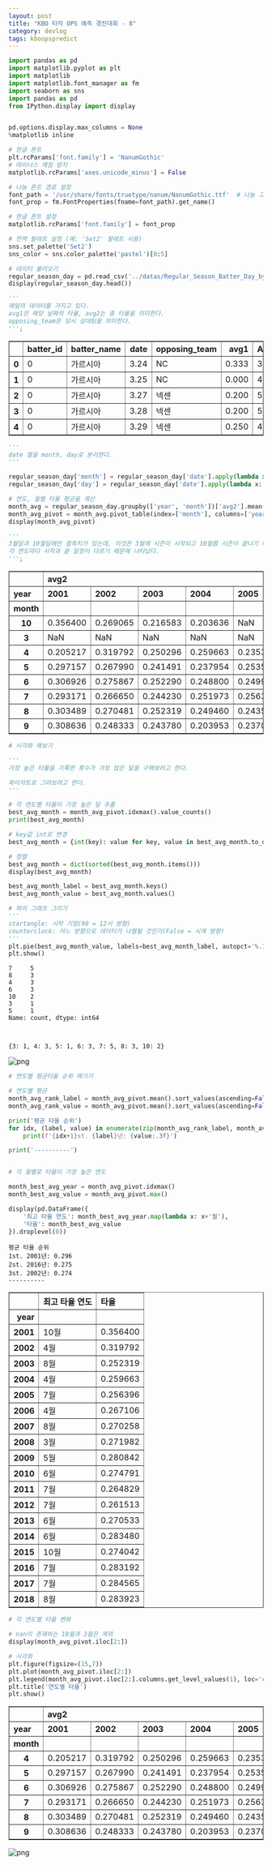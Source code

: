 ```yaml
---
layout: post
title: "KBO 타자 OPS 예측 경진대회 - 8"
category: devlog
tags: kboopspredict
---
```



```python
import pandas as pd
import matplotlib.pyplot as plt
import matplotlib
import matplotlib.font_manager as fm
import seaborn as sns
import pandas as pd
from IPython.display import display


pd.options.display.max_columns = None
%matplotlib inline

# 한글 폰트
plt.rcParams['font.family'] = 'NanumGothic'
# 마이너스 깨짐 방지
matplotlib.rcParams['axes.unicode_minus'] = False

# 나눔 폰트 경로 설정
font_path = '/usr/share/fonts/truetype/nanum/NanumGothic.ttf'  # 나눔 고딕의 경로
font_prop = fm.FontProperties(fname=font_path).get_name()

# 한글 폰트 설정
matplotlib.rcParams['font.family'] = font_prop

# 전역 팔레트 설정 (예: 'Set2' 팔레트 사용)
sns.set_palette('Set2')
sns_color = sns.color_palette('pastel')[0:5]
```

```python
# 데이터 불러오기
regular_season_day = pd.read_csv('../datas/Regular_Season_Batter_Day_by_Day_b4.csv')
display(regular_season_day.head())

'''
매일의 데이터를 가지고 있다.
avg1은 해당 날짜의 타율, avg2는 총 타율을 의미한다.
opposing_team은 당시 상대팀을 의미한다.
''';
```

<div>
<style scoped>
    .dataframe tbody tr th:only-of-type {
        vertical-align: middle;
    }

    .dataframe tbody tr th {
        vertical-align: top;
    }

    .dataframe thead th {
        text-align: right;
    }

</style>
<table border="1" class="dataframe">
  <thead>
    <tr style="text-align: right;">
      <th></th>
      <th>batter_id</th>
      <th>batter_name</th>
      <th>date</th>
      <th>opposing_team</th>
      <th>avg1</th>
      <th>AB</th>
      <th>R</th>
      <th>H</th>
      <th>2B</th>
      <th>3B</th>
      <th>HR</th>
      <th>RBI</th>
      <th>SB</th>
      <th>CS</th>
      <th>BB</th>
      <th>HBP</th>
      <th>SO</th>
      <th>GDP</th>
      <th>avg2</th>
      <th>year</th>
    </tr>
  </thead>
  <tbody>
    <tr>
      <th>0</th>
      <td>0</td>
      <td>가르시아</td>
      <td>3.24</td>
      <td>NC</td>
      <td>0.333</td>
      <td>3</td>
      <td>1</td>
      <td>1</td>
      <td>0</td>
      <td>0</td>
      <td>0</td>
      <td>0</td>
      <td>0</td>
      <td>0</td>
      <td>1</td>
      <td>0</td>
      <td>1</td>
      <td>0</td>
      <td>0.333</td>
      <td>2018</td>
    </tr>
    <tr>
      <th>1</th>
      <td>0</td>
      <td>가르시아</td>
      <td>3.25</td>
      <td>NC</td>
      <td>0.000</td>
      <td>4</td>
      <td>0</td>
      <td>0</td>
      <td>0</td>
      <td>0</td>
      <td>0</td>
      <td>0</td>
      <td>0</td>
      <td>0</td>
      <td>0</td>
      <td>0</td>
      <td>1</td>
      <td>0</td>
      <td>0.143</td>
      <td>2018</td>
    </tr>
    <tr>
      <th>2</th>
      <td>0</td>
      <td>가르시아</td>
      <td>3.27</td>
      <td>넥센</td>
      <td>0.200</td>
      <td>5</td>
      <td>0</td>
      <td>1</td>
      <td>0</td>
      <td>0</td>
      <td>0</td>
      <td>0</td>
      <td>0</td>
      <td>0</td>
      <td>0</td>
      <td>0</td>
      <td>0</td>
      <td>0</td>
      <td>0.167</td>
      <td>2018</td>
    </tr>
    <tr>
      <th>3</th>
      <td>0</td>
      <td>가르시아</td>
      <td>3.28</td>
      <td>넥센</td>
      <td>0.200</td>
      <td>5</td>
      <td>1</td>
      <td>1</td>
      <td>0</td>
      <td>0</td>
      <td>0</td>
      <td>1</td>
      <td>0</td>
      <td>0</td>
      <td>0</td>
      <td>0</td>
      <td>0</td>
      <td>0</td>
      <td>0.176</td>
      <td>2018</td>
    </tr>
    <tr>
      <th>4</th>
      <td>0</td>
      <td>가르시아</td>
      <td>3.29</td>
      <td>넥센</td>
      <td>0.250</td>
      <td>4</td>
      <td>0</td>
      <td>1</td>
      <td>0</td>
      <td>0</td>
      <td>0</td>
      <td>3</td>
      <td>0</td>
      <td>0</td>
      <td>0</td>
      <td>0</td>
      <td>0</td>
      <td>1</td>
      <td>0.190</td>
      <td>2018</td>
    </tr>
  </tbody>
</table>
</div>

```python
'''
date 열을 month, day로 분리한다.
'''

regular_season_day['month'] = regular_season_day['date'].apply(lambda x: str(x).split('.')[0]) # 월
regular_season_day['day'] = regular_season_day['date'].apply(lambda x: str(x).split('.')[1])   # 일
```

```python
# 연도, 월별 타율 평균을 계산
month_avg = regular_season_day.groupby(['year', 'month'])['avg2'].mean().reset_index()
month_avg_pivot = month_avg.pivot_table(index=['month'], columns=['year'], values=['avg2'])
display(month_avg_pivot)

'''
3월달과 10월달에만 결측치가 있는데, 이것은 3월에 시즌이 시작되고 10월쯤 시즌이 끝나기 때문에 있는 것 같다.
각 연도마다 시작과 끝 일정이 다르기 때문에 나타났다.
''';
```

<div>
<style scoped>
    .dataframe tbody tr th:only-of-type {
        vertical-align: middle;
    }

    .dataframe tbody tr th {
        vertical-align: top;
    }

    .dataframe thead tr th {
        text-align: left;
    }

    .dataframe thead tr:last-of-type th {
        text-align: right;
    }

</style>
<table border="1" class="dataframe">
  <thead>
    <tr>
      <th></th>
      <th colspan="18" halign="left">avg2</th>
    </tr>
    <tr>
      <th>year</th>
      <th>2001</th>
      <th>2002</th>
      <th>2003</th>
      <th>2004</th>
      <th>2005</th>
      <th>2006</th>
      <th>2007</th>
      <th>2008</th>
      <th>2009</th>
      <th>2010</th>
      <th>2011</th>
      <th>2012</th>
      <th>2013</th>
      <th>2014</th>
      <th>2015</th>
      <th>2016</th>
      <th>2017</th>
      <th>2018</th>
    </tr>
    <tr>
      <th>month</th>
      <th></th>
      <th></th>
      <th></th>
      <th></th>
      <th></th>
      <th></th>
      <th></th>
      <th></th>
      <th></th>
      <th></th>
      <th></th>
      <th></th>
      <th></th>
      <th></th>
      <th></th>
      <th></th>
      <th></th>
      <th></th>
    </tr>
  </thead>
  <tbody>
    <tr>
      <th>10</th>
      <td>0.356400</td>
      <td>0.269065</td>
      <td>0.216583</td>
      <td>0.203636</td>
      <td>NaN</td>
      <td>0.260985</td>
      <td>0.249888</td>
      <td>0.249638</td>
      <td>0.033333</td>
      <td>NaN</td>
      <td>0.243526</td>
      <td>0.246949</td>
      <td>0.257841</td>
      <td>0.273537</td>
      <td>0.274042</td>
      <td>0.282547</td>
      <td>0.280289</td>
      <td>0.277482</td>
    </tr>
    <tr>
      <th>3</th>
      <td>NaN</td>
      <td>NaN</td>
      <td>NaN</td>
      <td>NaN</td>
      <td>NaN</td>
      <td>0.261714</td>
      <td>0.261714</td>
      <td>0.271982</td>
      <td>NaN</td>
      <td>0.239861</td>
      <td>NaN</td>
      <td>NaN</td>
      <td>0.231236</td>
      <td>0.210598</td>
      <td>0.214485</td>
      <td>0.257857</td>
      <td>0.161979</td>
      <td>0.238015</td>
    </tr>
    <tr>
      <th>4</th>
      <td>0.205217</td>
      <td>0.319792</td>
      <td>0.250296</td>
      <td>0.259663</td>
      <td>0.235317</td>
      <td>0.267106</td>
      <td>0.215703</td>
      <td>0.261531</td>
      <td>0.252546</td>
      <td>0.262953</td>
      <td>0.247133</td>
      <td>0.234199</td>
      <td>0.267994</td>
      <td>0.259918</td>
      <td>0.255175</td>
      <td>0.266711</td>
      <td>0.259430</td>
      <td>0.263953</td>
    </tr>
    <tr>
      <th>5</th>
      <td>0.297157</td>
      <td>0.267990</td>
      <td>0.241491</td>
      <td>0.237954</td>
      <td>0.253527</td>
      <td>0.264283</td>
      <td>0.237329</td>
      <td>0.262535</td>
      <td>0.280842</td>
      <td>0.272934</td>
      <td>0.250877</td>
      <td>0.247844</td>
      <td>0.268355</td>
      <td>0.273899</td>
      <td>0.261307</td>
      <td>0.275240</td>
      <td>0.274374</td>
      <td>0.274083</td>
    </tr>
    <tr>
      <th>6</th>
      <td>0.306926</td>
      <td>0.275867</td>
      <td>0.252290</td>
      <td>0.248800</td>
      <td>0.249913</td>
      <td>0.264392</td>
      <td>0.260600</td>
      <td>0.270766</td>
      <td>0.278781</td>
      <td>0.274791</td>
      <td>0.263264</td>
      <td>0.254577</td>
      <td>0.270533</td>
      <td>0.283480</td>
      <td>0.268999</td>
      <td>0.276307</td>
      <td>0.279060</td>
      <td>0.280630</td>
    </tr>
    <tr>
      <th>7</th>
      <td>0.293171</td>
      <td>0.266650</td>
      <td>0.244230</td>
      <td>0.251973</td>
      <td>0.256396</td>
      <td>0.262464</td>
      <td>0.259171</td>
      <td>0.264870</td>
      <td>0.275054</td>
      <td>0.265501</td>
      <td>0.264829</td>
      <td>0.261513</td>
      <td>0.262812</td>
      <td>0.275677</td>
      <td>0.272685</td>
      <td>0.283192</td>
      <td>0.284565</td>
      <td>0.280817</td>
    </tr>
    <tr>
      <th>8</th>
      <td>0.303489</td>
      <td>0.270481</td>
      <td>0.252319</td>
      <td>0.249460</td>
      <td>0.243570</td>
      <td>0.265369</td>
      <td>0.270258</td>
      <td>0.265173</td>
      <td>0.271796</td>
      <td>0.271075</td>
      <td>0.262048</td>
      <td>0.258069</td>
      <td>0.268122</td>
      <td>0.282025</td>
      <td>0.272377</td>
      <td>0.283105</td>
      <td>0.283283</td>
      <td>0.283923</td>
    </tr>
    <tr>
      <th>9</th>
      <td>0.308636</td>
      <td>0.248333</td>
      <td>0.243780</td>
      <td>0.203953</td>
      <td>0.237058</td>
      <td>0.258794</td>
      <td>0.251022</td>
      <td>0.252942</td>
      <td>0.264468</td>
      <td>0.265312</td>
      <td>0.258500</td>
      <td>0.251232</td>
      <td>0.260571</td>
      <td>0.272411</td>
      <td>0.271629</td>
      <td>0.276513</td>
      <td>0.273213</td>
      <td>0.277841</td>
    </tr>
  </tbody>
</table>
</div>

```python
# 시각화 해보기

'''
가장 높은 타율을 기록한 횟수가 가장 많은 달을 구해보려고 한다.

파이차트로 그려보려고 한다.
'''

# 각 연도별 타율이 가장 높은 달 추출
best_avg_month = month_avg_pivot.idxmax().value_counts()
print(best_avg_month)

# key값 int로 변경
best_avg_month = {int(key): value for key, value in best_avg_month.to_dict().items()}

# 정렬
best_avg_month = dict(sorted(best_avg_month.items()))
display(best_avg_month)

best_avg_month_label = best_avg_month.keys()
best_avg_month_value = best_avg_month.values()

# 파이 그래프 그리기
'''
startangle: 시작 기점(90 = 12시 방향)
counterclock: 어느 방향으로 데이터가 나열될 것인가(False = 시계 방향)
'''
plt.pie(best_avg_month_value, labels=best_avg_month_label, autopct='%.1f%%', startangle=90, colors=sns_color, counterclock=False)
plt.show()
```

    7     5
    8     3
    4     3
    6     3
    10    2
    3     1
    5     1
    Name: count, dtype: int64



    {3: 1, 4: 3, 5: 1, 6: 3, 7: 5, 8: 3, 10: 2}

![png](/assets/img/kbo_ops_predict_post_imgs/kbo_ops_post_10/post_9_4_2.png)

```python
# 연도별 평균타울 순위 매기기

# 연도별 평균
month_avg_rank_label = month_avg_pivot.mean().sort_values(ascending=False)[:3].index.get_level_values(1).to_numpy()
month_avg_rank_value = month_avg_pivot.mean().sort_values(ascending=False)[:3].values

print('평균 타율 순위')
for idx, (label, value) in enumerate(zip(month_avg_rank_label, month_avg_rank_value)):
    print(f'{idx+1}st. {label}년: {value:.3f}')

print('----------')


# 각 월별로 타율이 가장 높은 연도

month_best_avg_year = month_avg_pivot.idxmax()
month_best_avg_value = month_avg_pivot.max()

display(pd.DataFrame({
    '최고 타율 연도': month_best_avg_year.map(lambda x: x+'월'),
    '타율': month_best_avg_value
}).droplevel(0))

```

    평균 타율 순위
    1st. 2001년: 0.296
    2st. 2016년: 0.275
    3st. 2002년: 0.274
    ----------

<div>
<style scoped>
    .dataframe tbody tr th:only-of-type {
        vertical-align: middle;
    }

    .dataframe tbody tr th {
        vertical-align: top;
    }

    .dataframe thead th {
        text-align: right;
    }

</style>
<table border="1" class="dataframe">
  <thead>
    <tr style="text-align: right;">
      <th></th>
      <th>최고 타율 연도</th>
      <th>타율</th>
    </tr>
    <tr>
      <th>year</th>
      <th></th>
      <th></th>
    </tr>
  </thead>
  <tbody>
    <tr>
      <th>2001</th>
      <td>10월</td>
      <td>0.356400</td>
    </tr>
    <tr>
      <th>2002</th>
      <td>4월</td>
      <td>0.319792</td>
    </tr>
    <tr>
      <th>2003</th>
      <td>8월</td>
      <td>0.252319</td>
    </tr>
    <tr>
      <th>2004</th>
      <td>4월</td>
      <td>0.259663</td>
    </tr>
    <tr>
      <th>2005</th>
      <td>7월</td>
      <td>0.256396</td>
    </tr>
    <tr>
      <th>2006</th>
      <td>4월</td>
      <td>0.267106</td>
    </tr>
    <tr>
      <th>2007</th>
      <td>8월</td>
      <td>0.270258</td>
    </tr>
    <tr>
      <th>2008</th>
      <td>3월</td>
      <td>0.271982</td>
    </tr>
    <tr>
      <th>2009</th>
      <td>5월</td>
      <td>0.280842</td>
    </tr>
    <tr>
      <th>2010</th>
      <td>6월</td>
      <td>0.274791</td>
    </tr>
    <tr>
      <th>2011</th>
      <td>7월</td>
      <td>0.264829</td>
    </tr>
    <tr>
      <th>2012</th>
      <td>7월</td>
      <td>0.261513</td>
    </tr>
    <tr>
      <th>2013</th>
      <td>6월</td>
      <td>0.270533</td>
    </tr>
    <tr>
      <th>2014</th>
      <td>6월</td>
      <td>0.283480</td>
    </tr>
    <tr>
      <th>2015</th>
      <td>10월</td>
      <td>0.274042</td>
    </tr>
    <tr>
      <th>2016</th>
      <td>7월</td>
      <td>0.283192</td>
    </tr>
    <tr>
      <th>2017</th>
      <td>7월</td>
      <td>0.284565</td>
    </tr>
    <tr>
      <th>2018</th>
      <td>8월</td>
      <td>0.283923</td>
    </tr>
  </tbody>
</table>
</div>

```python
# 각 연도별 타율 변화

# nan이 존재하는 10월과 3월은 제외
display(month_avg_pivot.iloc[2:])

# 시각화
plt.figure(figsize=(15,7))
plt.plot(month_avg_pivot.iloc[2:])
plt.legend(month_avg_pivot.iloc[2:].columns.get_level_values(1), loc='center left', bbox_to_anchor=(1, 0.5))
plt.title('연도별 타율')
plt.show()
```

<div>
<style scoped>
    .dataframe tbody tr th:only-of-type {
        vertical-align: middle;
    }

    .dataframe tbody tr th {
        vertical-align: top;
    }

    .dataframe thead tr th {
        text-align: left;
    }

    .dataframe thead tr:last-of-type th {
        text-align: right;
    }

</style>
<table border="1" class="dataframe">
  <thead>
    <tr>
      <th></th>
      <th colspan="18" halign="left">avg2</th>
    </tr>
    <tr>
      <th>year</th>
      <th>2001</th>
      <th>2002</th>
      <th>2003</th>
      <th>2004</th>
      <th>2005</th>
      <th>2006</th>
      <th>2007</th>
      <th>2008</th>
      <th>2009</th>
      <th>2010</th>
      <th>2011</th>
      <th>2012</th>
      <th>2013</th>
      <th>2014</th>
      <th>2015</th>
      <th>2016</th>
      <th>2017</th>
      <th>2018</th>
    </tr>
    <tr>
      <th>month</th>
      <th></th>
      <th></th>
      <th></th>
      <th></th>
      <th></th>
      <th></th>
      <th></th>
      <th></th>
      <th></th>
      <th></th>
      <th></th>
      <th></th>
      <th></th>
      <th></th>
      <th></th>
      <th></th>
      <th></th>
      <th></th>
    </tr>
  </thead>
  <tbody>
    <tr>
      <th>4</th>
      <td>0.205217</td>
      <td>0.319792</td>
      <td>0.250296</td>
      <td>0.259663</td>
      <td>0.235317</td>
      <td>0.267106</td>
      <td>0.215703</td>
      <td>0.261531</td>
      <td>0.252546</td>
      <td>0.262953</td>
      <td>0.247133</td>
      <td>0.234199</td>
      <td>0.267994</td>
      <td>0.259918</td>
      <td>0.255175</td>
      <td>0.266711</td>
      <td>0.259430</td>
      <td>0.263953</td>
    </tr>
    <tr>
      <th>5</th>
      <td>0.297157</td>
      <td>0.267990</td>
      <td>0.241491</td>
      <td>0.237954</td>
      <td>0.253527</td>
      <td>0.264283</td>
      <td>0.237329</td>
      <td>0.262535</td>
      <td>0.280842</td>
      <td>0.272934</td>
      <td>0.250877</td>
      <td>0.247844</td>
      <td>0.268355</td>
      <td>0.273899</td>
      <td>0.261307</td>
      <td>0.275240</td>
      <td>0.274374</td>
      <td>0.274083</td>
    </tr>
    <tr>
      <th>6</th>
      <td>0.306926</td>
      <td>0.275867</td>
      <td>0.252290</td>
      <td>0.248800</td>
      <td>0.249913</td>
      <td>0.264392</td>
      <td>0.260600</td>
      <td>0.270766</td>
      <td>0.278781</td>
      <td>0.274791</td>
      <td>0.263264</td>
      <td>0.254577</td>
      <td>0.270533</td>
      <td>0.283480</td>
      <td>0.268999</td>
      <td>0.276307</td>
      <td>0.279060</td>
      <td>0.280630</td>
    </tr>
    <tr>
      <th>7</th>
      <td>0.293171</td>
      <td>0.266650</td>
      <td>0.244230</td>
      <td>0.251973</td>
      <td>0.256396</td>
      <td>0.262464</td>
      <td>0.259171</td>
      <td>0.264870</td>
      <td>0.275054</td>
      <td>0.265501</td>
      <td>0.264829</td>
      <td>0.261513</td>
      <td>0.262812</td>
      <td>0.275677</td>
      <td>0.272685</td>
      <td>0.283192</td>
      <td>0.284565</td>
      <td>0.280817</td>
    </tr>
    <tr>
      <th>8</th>
      <td>0.303489</td>
      <td>0.270481</td>
      <td>0.252319</td>
      <td>0.249460</td>
      <td>0.243570</td>
      <td>0.265369</td>
      <td>0.270258</td>
      <td>0.265173</td>
      <td>0.271796</td>
      <td>0.271075</td>
      <td>0.262048</td>
      <td>0.258069</td>
      <td>0.268122</td>
      <td>0.282025</td>
      <td>0.272377</td>
      <td>0.283105</td>
      <td>0.283283</td>
      <td>0.283923</td>
    </tr>
    <tr>
      <th>9</th>
      <td>0.308636</td>
      <td>0.248333</td>
      <td>0.243780</td>
      <td>0.203953</td>
      <td>0.237058</td>
      <td>0.258794</td>
      <td>0.251022</td>
      <td>0.252942</td>
      <td>0.264468</td>
      <td>0.265312</td>
      <td>0.258500</td>
      <td>0.251232</td>
      <td>0.260571</td>
      <td>0.272411</td>
      <td>0.271629</td>
      <td>0.276513</td>
      <td>0.273213</td>
      <td>0.277841</td>
    </tr>
  </tbody>
</table>
</div>

![png](/assets/img/kbo_ops_predict_post_imgs/kbo_ops_post_10/post_9_6_1.png)
